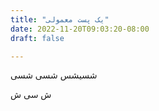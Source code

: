 ```yaml
---
title: "یک پست معمولی"
date: 2022-11-20T09:03:20-08:00
draft: false

---
```


شسیشس 
شسی 
شسی

ش سی
ش

